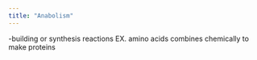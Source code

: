 ```yaml
---
title: "Anabolism"
---
```

-building or synthesis reactions
EX. amino acids combines chemically to make proteins

